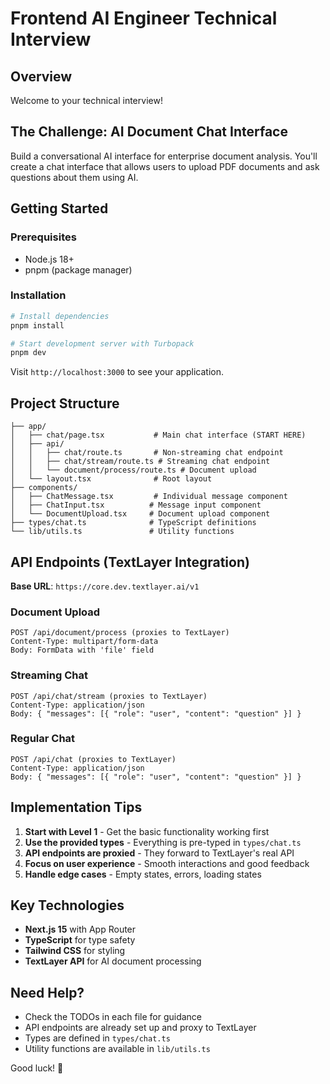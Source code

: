 # Frontend AI Engineer Technical Interview

## Overview

Welcome to your technical interview!

## The Challenge: AI Document Chat Interface

Build a conversational AI interface for enterprise document analysis. You'll create a chat interface that allows users to upload PDF documents and ask questions about them using AI.

## Getting Started

### Prerequisites
- Node.js 18+ 
- pnpm (package manager)

### Installation

```bash
# Install dependencies
pnpm install

# Start development server with Turbopack
pnpm dev
```

Visit `http://localhost:3000` to see your application.

## Project Structure

```
├── app/
│   ├── chat/page.tsx           # Main chat interface (START HERE)
│   ├── api/
│   │   ├── chat/route.ts       # Non-streaming chat endpoint
│   │   ├── chat/stream/route.ts # Streaming chat endpoint  
│   │   └── document/process/route.ts # Document upload
│   └── layout.tsx              # Root layout
├── components/
│   ├── ChatMessage.tsx         # Individual message component
│   ├── ChatInput.tsx          # Message input component
│   └── DocumentUpload.tsx     # Document upload component
├── types/chat.ts              # TypeScript definitions
└── lib/utils.ts               # Utility functions
```

## API Endpoints (TextLayer Integration)

**Base URL**: `https://core.dev.textlayer.ai/v1`

### Document Upload
```
POST /api/document/process (proxies to TextLayer)
Content-Type: multipart/form-data
Body: FormData with 'file' field
```

### Streaming Chat
```
POST /api/chat/stream (proxies to TextLayer)
Content-Type: application/json
Body: { "messages": [{ "role": "user", "content": "question" }] }
```

### Regular Chat
```
POST /api/chat (proxies to TextLayer)
Content-Type: application/json
Body: { "messages": [{ "role": "user", "content": "question" }] }
```

## Implementation Tips

1. **Start with Level 1** - Get the basic functionality working first
2. **Use the provided types** - Everything is pre-typed in `types/chat.ts`
3. **API endpoints are proxied** - They forward to TextLayer's real API
4. **Focus on user experience** - Smooth interactions and good feedback
5. **Handle edge cases** - Empty states, errors, loading states

## Key Technologies

- **Next.js 15** with App Router
- **TypeScript** for type safety
- **Tailwind CSS** for styling
- **TextLayer API** for AI document processing

## Need Help?

- Check the TODOs in each file for guidance
- API endpoints are already set up and proxy to TextLayer
- Types are defined in `types/chat.ts`
- Utility functions are available in `lib/utils.ts`

Good luck! 🚀